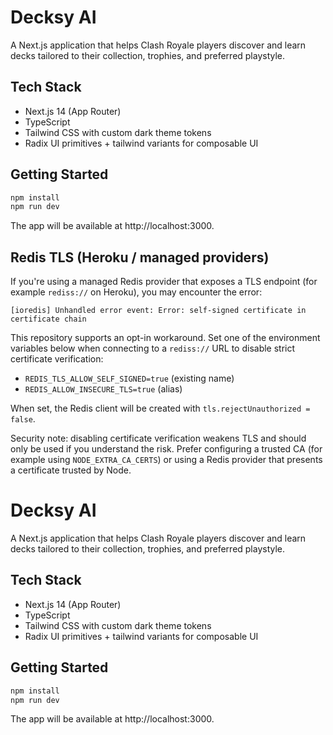 # Decksy AI

A Next.js application that helps Clash Royale players discover and learn decks tailored to their collection, trophies, and preferred playstyle.

## Tech Stack

- Next.js 14 (App Router)
- TypeScript
- Tailwind CSS with custom dark theme tokens
- Radix UI primitives + tailwind variants for composable UI

## Getting Started

```bash
npm install
npm run dev
```

The app will be available at http://localhost:3000.

## Redis TLS (Heroku / managed providers)

If you're using a managed Redis provider that exposes a TLS endpoint (for
example `rediss://` on Heroku), you may encounter the error:

```
[ioredis] Unhandled error event: Error: self-signed certificate in certificate chain
```

This repository supports an opt-in workaround. Set one of the environment
variables below when connecting to a `rediss://` URL to disable strict
certificate verification:

- `REDIS_TLS_ALLOW_SELF_SIGNED=true` (existing name)
- `REDIS_ALLOW_INSECURE_TLS=true` (alias)

When set, the Redis client will be created with `tls.rejectUnauthorized =
false`.

Security note: disabling certificate verification weakens TLS and should only
be used if you understand the risk. Prefer configuring a trusted CA (for
example using `NODE_EXTRA_CA_CERTS`) or using a Redis provider that presents
a certificate trusted by Node.
# Decksy AI

A Next.js application that helps Clash Royale players discover and learn decks tailored to their collection, trophies, and preferred playstyle.

## Tech Stack

- Next.js 14 (App Router)
- TypeScript
- Tailwind CSS with custom dark theme tokens
- Radix UI primitives + tailwind variants for composable UI

## Getting Started

```bash
npm install
npm run dev
```

The app will be available at http://localhost:3000.
